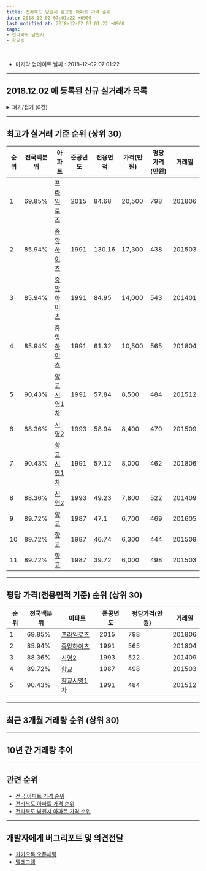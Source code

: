 ```yaml
---
title: 전라북도 남원시 향교동 아파트 가격 순위
date: 2018-12-02 07:01:22 +0900
last_modified_at: 2018-12-02 07:01:22 +0900
tags:
- 전라북도 남원시
- 향교동

---
```


* 마지막 업데이트 날짜 : 2018-12-02 07:01:22

---

## 2018.12.02 에 등록된 신규 실거래가 목록

<details>
<summary>펴기/접기 (0건)</summary>
<div markdown="1">

|아파트|전국백분위|준공년도|전용면적|가격(만원)|평당가격(만원)|거래일|
|---|---|---|---|---|---|---|
|없음|||||||


</div>
</details>

---

## 최고가 실거래 기준 순위 (상위 30)


|순위|전국백분위|아파트|준공년도|전용면적|가격(만원)|평당가격(만원)|거래일|
|---|---|---|---|---|---|---|---|
|1|69.85%|[프라임로즈](https://search.naver.com/search.naver?query=%EC%A0%84%EB%9D%BC%EB%B6%81%EB%8F%84+%EB%82%A8%EC%9B%90%EC%8B%9C+%ED%96%A5%EA%B5%90%EB%8F%99+%ED%94%84%EB%9D%BC%EC%9E%84%EB%A1%9C%EC%A6%88)|2015|84.68|20,500|798|201806|
|2|85.94%|[중앙하이츠](https://search.naver.com/search.naver?query=%EC%A0%84%EB%9D%BC%EB%B6%81%EB%8F%84+%EB%82%A8%EC%9B%90%EC%8B%9C+%ED%96%A5%EA%B5%90%EB%8F%99+%EC%A4%91%EC%95%99%ED%95%98%EC%9D%B4%EC%B8%A0)|1991|130.16|17,300|438|201503|
|3|85.94%|[중앙하이츠](https://search.naver.com/search.naver?query=%EC%A0%84%EB%9D%BC%EB%B6%81%EB%8F%84+%EB%82%A8%EC%9B%90%EC%8B%9C+%ED%96%A5%EA%B5%90%EB%8F%99+%EC%A4%91%EC%95%99%ED%95%98%EC%9D%B4%EC%B8%A0)|1991|84.95|14,000|543|201401|
|4|85.94%|[중앙하이츠](https://search.naver.com/search.naver?query=%EC%A0%84%EB%9D%BC%EB%B6%81%EB%8F%84+%EB%82%A8%EC%9B%90%EC%8B%9C+%ED%96%A5%EA%B5%90%EB%8F%99+%EC%A4%91%EC%95%99%ED%95%98%EC%9D%B4%EC%B8%A0)|1991|61.32|10,500|565|201804|
|5|90.43%|[향교시영1차](https://search.naver.com/search.naver?query=%EC%A0%84%EB%9D%BC%EB%B6%81%EB%8F%84+%EB%82%A8%EC%9B%90%EC%8B%9C+%ED%96%A5%EA%B5%90%EB%8F%99+%ED%96%A5%EA%B5%90%EC%8B%9C%EC%98%811%EC%B0%A8)|1991|57.84|8,500|484|201512|
|6|88.36%|[시영2](https://search.naver.com/search.naver?query=%EC%A0%84%EB%9D%BC%EB%B6%81%EB%8F%84+%EB%82%A8%EC%9B%90%EC%8B%9C+%ED%96%A5%EA%B5%90%EB%8F%99+%EC%8B%9C%EC%98%812)|1993|58.94|8,400|470|201509|
|7|90.43%|[향교시영1차](https://search.naver.com/search.naver?query=%EC%A0%84%EB%9D%BC%EB%B6%81%EB%8F%84+%EB%82%A8%EC%9B%90%EC%8B%9C+%ED%96%A5%EA%B5%90%EB%8F%99+%ED%96%A5%EA%B5%90%EC%8B%9C%EC%98%811%EC%B0%A8)|1991|57.12|8,000|462|201806|
|8|88.36%|[시영2](https://search.naver.com/search.naver?query=%EC%A0%84%EB%9D%BC%EB%B6%81%EB%8F%84+%EB%82%A8%EC%9B%90%EC%8B%9C+%ED%96%A5%EA%B5%90%EB%8F%99+%EC%8B%9C%EC%98%812)|1993|49.23|7,800|522|201409|
|9|89.72%|[향교](https://search.naver.com/search.naver?query=%EC%A0%84%EB%9D%BC%EB%B6%81%EB%8F%84+%EB%82%A8%EC%9B%90%EC%8B%9C+%ED%96%A5%EA%B5%90%EB%8F%99+%ED%96%A5%EA%B5%90)|1987|47.1|6,700|469|201605|
|10|89.72%|[향교](https://search.naver.com/search.naver?query=%EC%A0%84%EB%9D%BC%EB%B6%81%EB%8F%84+%EB%82%A8%EC%9B%90%EC%8B%9C+%ED%96%A5%EA%B5%90%EB%8F%99+%ED%96%A5%EA%B5%90)|1987|46.74|6,300|444|201509|
|11|89.72%|[향교](https://search.naver.com/search.naver?query=%EC%A0%84%EB%9D%BC%EB%B6%81%EB%8F%84+%EB%82%A8%EC%9B%90%EC%8B%9C+%ED%96%A5%EA%B5%90%EB%8F%99+%ED%96%A5%EA%B5%90)|1987|39.72|6,000|498|201503|


---

## 평당 가격(전용면적 기준) 순위 (상위 30)


|순위|전국백분위|아파트|준공년도|평당가격(만원)|거래일|
|---|---|---|---|---|---|
|1|69.85%|[프라임로즈](https://search.naver.com/search.naver?query=%EC%A0%84%EB%9D%BC%EB%B6%81%EB%8F%84+%EB%82%A8%EC%9B%90%EC%8B%9C+%ED%96%A5%EA%B5%90%EB%8F%99+%ED%94%84%EB%9D%BC%EC%9E%84%EB%A1%9C%EC%A6%88)|2015|798|201806|
|2|85.94%|[중앙하이츠](https://search.naver.com/search.naver?query=%EC%A0%84%EB%9D%BC%EB%B6%81%EB%8F%84+%EB%82%A8%EC%9B%90%EC%8B%9C+%ED%96%A5%EA%B5%90%EB%8F%99+%EC%A4%91%EC%95%99%ED%95%98%EC%9D%B4%EC%B8%A0)|1991|565|201804|
|3|88.36%|[시영2](https://search.naver.com/search.naver?query=%EC%A0%84%EB%9D%BC%EB%B6%81%EB%8F%84+%EB%82%A8%EC%9B%90%EC%8B%9C+%ED%96%A5%EA%B5%90%EB%8F%99+%EC%8B%9C%EC%98%812)|1993|522|201409|
|4|89.72%|[향교](https://search.naver.com/search.naver?query=%EC%A0%84%EB%9D%BC%EB%B6%81%EB%8F%84+%EB%82%A8%EC%9B%90%EC%8B%9C+%ED%96%A5%EA%B5%90%EB%8F%99+%ED%96%A5%EA%B5%90)|1987|498|201503|
|5|90.43%|[향교시영1차](https://search.naver.com/search.naver?query=%EC%A0%84%EB%9D%BC%EB%B6%81%EB%8F%84+%EB%82%A8%EC%9B%90%EC%8B%9C+%ED%96%A5%EA%B5%90%EB%8F%99+%ED%96%A5%EA%B5%90%EC%8B%9C%EC%98%811%EC%B0%A8)|1991|484|201512|


---

## 최근 3개월 거래량 순위 (상위 30)


<div style="width:100%;">
    <canvas id="deal_count_ranking" height="250"></canvas>
</div>


<script>
new Chart(document.getElementById("deal_count_ranking"), {
    type: 'horizontalBar',
    data: {
        labels: ['향교', '중앙하이츠', '향교시영1차'],
        datasets: [{
            label: '실거래 수',
            data: [5, 2, 1],
            borderColor: "rgba(255, 0, 128, 1)",
            backgroundColor: "rgba(255, 0, 128, 0.5)",
            fill: false,
        }]
    },
    options: {
        responsive: true,
        title: {
            display: true,
            text: '최근 3개월 거래량 순위'
        },
        tooltips: {
            mode: 'index',
            intersect: false,
            callbacks: {
                title: function(tooltipItems, data) {
                    return "실거래 수:";
                },
                label: function(tooltipItem, data) {
                    return data.labels[tooltipItem.index] + ": " + tooltipItem.xLabel;
                }
            }
        },
        hover: {
            mode: 'nearest',
            intersect: true
        },
        scales: {
            xAxes: [{
                display: true,
                scaleLabel: {
                    display: true,
                    labelString: '실거래 수'
                },
                ticks: {
                    suggestedMin: 0,
                }
            }],
            yAxes: [{
                display: true,
                ticks: {
                    autoSkip: false,
                    callback: function(value, index, values) {
                        if (value.length > 15)
                            return value.substr(0, 13) + "...";
                        else
                            return value;
                    }
                },
                scaleLabel: {
                    display: false,
                }
            }]
        }
    }
});

</script>


---

## 10년 간 거래량 추이


<div style="width:100%;">
    <canvas id="deal_progress" height="250"></canvas>
</div>

<script>
new Chart(document.getElementById("deal_progress"), {
    type: 'line',
    data: {
        labels: ['200812','200901','200902','200903','200904','200905','200906','200907','200908','200909','200910','200911','200912','201001','201002','201003','201004','201005','201006','201007','201008','201009','201010','201011','201012','201101','201102','201103','201104','201105','201106','201107','201108','201109','201110','201111','201112','201201','201202','201203','201204','201205','201206','201207','201208','201209','201210','201211','201212','201301','201302','201303','201304','201305','201306','201307','201308','201309','201310','201311','201312','201401','201402','201403','201404','201405','201406','201407','201408','201409','201410','201411','201412','201501','201502','201503','201504','201505','201506','201507','201508','201509','201510','201511','201512','201601','201602','201603','201604','201605','201606','201607','201608','201609','201610','201611','201612','201701','201702','201703','201704','201705','201706','201707','201708','201709','201710','201711','201712','201801','201802','201803','201804','201805','201806','201807','201808','201809','201810','201811','201812'],
        datasets: [{
            label: '실거래 수',
            pointRadius: 1,
            data: [6, 4, 7, 11, 9, 8, 10, 4, 7, 5, 8, 10, 11, 7, 11, 6, 12, 9, 7, 5, 10, 5, 3, 14, 8, 10, 8, 10, 11, 10, 8, 6, 4, 6, 8, 4, 6, 3, 10, 11, 5, 3, 9, 5, 11, 8, 8, 11, 9, 4, 2, 8, 4, 4, 6, 4, 9, 4, 5, 1, 5, 6, 6, 5, 3, 4, 5, 3, 2, 8, 3, 9, 7, 7, 1, 8, 1, 3, 15, 9, 7, 5, 8, 2, 6, 9, 7, 12, 8, 11, 8, 4, 6, 6, 11, 6, 7, 3, 5, 6, 12, 3, 7, 4, 10, 9, 2, 8, 3, 7, 8, 5, 6, 6, 5, 10, 4, 7, 6, 2, 0],
            borderColor: "rgba(255, 201, 14, 1)",
            backgroundColor: "rgba(255, 201, 14, 0.5)",
            fill: true,
        }]
    },
    options: {
        responsive: true,
        title: {
            display: true,
            text: '10년간 거래량 추이'
        },
        tooltips: {
            mode: 'index',
            intersect: false,
        },
        hover: {
            mode: 'nearest',
            intersect: true
        },
        scales: {
            xAxes: [{
                display: true,
                scaleLabel: {
                    display: true,
                    labelString: '년/월'
                }
            }],
            yAxes: [{
                display: true,
                ticks: {
                    suggestedMin: 0,
                },
                scaleLabel: {
                    display: true,
                    labelString: '실거래 수'
                }
            }]
        }
    }
});

</script>


---

## 관련 순위

- [전국 아파트 가격 순위](https://inasie.github.io/apt-ranking/전국)
- [전라북도 아파트 가격 순위](https://inasie.github.io/apt-ranking/전라북도)
- [전라북도 남원시 아파트 가격 순위](https://inasie.github.io/apt-ranking/전라북도-남원시)


---

## 개발자에게 버그리포트 및 의견전달

- [카카오톡 오픈채팅](https://open.kakao.com/o/gLJUAP4)
- [텔레그램](https://t.me/inasie)

